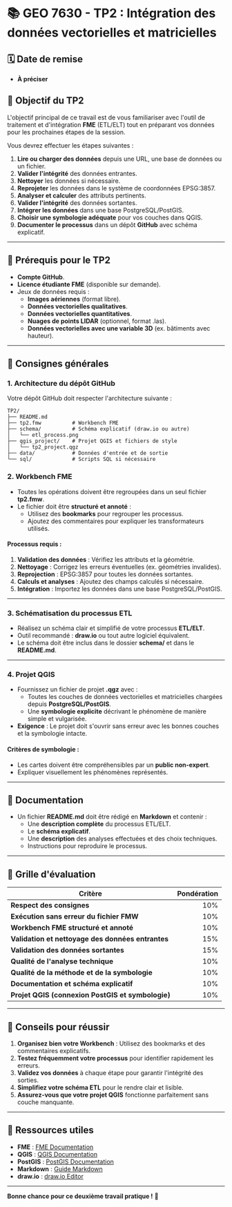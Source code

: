# 📚 GEO 7630 - TP2 : Intégration des données vectorielles et matricielles

## 🗓️ Date de remise
- **À préciser**

## 🎯 Objectif du TP2
L'objectif principal de ce travail est de vous familiariser avec l'outil de traitement et d'intégration **FME** (ETL/ELT) tout en préparant vos données pour les prochaines étapes de la session.

Vous devrez effectuer les étapes suivantes :
1. **Lire ou charger des données** depuis une URL, une base de données ou un fichier.
2. **Valider l'intégrité** des données entrantes.
3. **Nettoyer** les données si nécessaire.
4. **Reprojeter** les données dans le système de coordonnées EPSG:3857.
5. **Analyser et calculer** des attributs pertinents.
6. **Valider l'intégrité** des données sortantes.
7. **Intégrer les données** dans une base PostgreSQL/PostGIS.
8. **Choisir une symbologie adéquate** pour vos couches dans QGIS.
9. **Documenter le processus** dans un dépôt **GitHub** avec schéma explicatif.

---

## 📝 Prérequis pour le TP2
- **Compte GitHub**.
- **Licence étudiante FME** (disponible sur demande).
- Jeux de données requis :
  - **Images aériennes** (format libre).
  - **Données vectorielles qualitatives**.
  - **Données vectorielles quantitatives**.
  - **Nuages de points LIDAR** (optionnel, format .las).
  - **Données vectorielles avec une variable 3D** (ex. bâtiments avec hauteur).

---

## 📝 Consignes générales

### **1. Architecture du dépôt GitHub**
Votre dépôt GitHub doit respecter l'architecture suivante :
```plaintext
TP2/
├── README.md
├── tp2.fmw          # Workbench FME
├── schema/          # Schéma explicatif (draw.io ou autre)
│   └── etl_process.png
├── qgis_project/    # Projet QGIS et fichiers de style
│   └── tp2_project.qgz
├── data/            # Données d'entrée et de sortie
└── sql/             # Scripts SQL si nécessaire
```

### **2. Workbench FME**
- Toutes les opérations doivent être regroupées dans un seul fichier **tp2.fmw**.
- Le fichier doit être **structuré et annoté** :
  - Utilisez des **bookmarks** pour regrouper les processus.
  - Ajoutez des commentaires pour expliquer les transformateurs utilisés.

#### **Processus requis** :
1. **Validation des données** : Vérifiez les attributs et la géométrie.
2. **Nettoyage** : Corrigez les erreurs éventuelles (ex. géométries invalides).
3. **Reprojection** : EPSG:3857 pour toutes les données sortantes.
4. **Calculs et analyses** : Ajoutez des champs calculés si nécessaire.
5. **Intégration** : Importez les données dans une base PostgreSQL/PostGIS.

---

### **3. Schématisation du processus ETL**
- Réalisez un schéma clair et simplifié de votre processus **ETL/ELT**.
- Outil recommandé : **draw.io** ou tout autre logiciel équivalent.
- Le schéma doit être inclus dans le dossier **schema/** et dans le **README.md**.

---

### **4. Projet QGIS**
- Fournissez un fichier de projet **.qgz** avec :
  - Toutes les couches de données vectorielles et matricielles chargées depuis **PostgreSQL/PostGIS**.
  - Une **symbologie explicite** décrivant le phénomène de manière simple et vulgarisée.
- **Exigence** : Le projet doit s'ouvrir sans erreur avec les bonnes couches et la symbologie intacte.

#### **Critères de symbologie** :
- Les cartes doivent être compréhensibles par un **public non-expert**.
- Expliquer visuellement les phénomènes représentés.

---

## 📑 Documentation
- Un fichier **README.md** doit être rédigé en **Markdown** et contenir :
  - Une **description complète** du processus ETL/ELT.
  - Le **schéma explicatif**.
  - Une **description** des analyses effectuées et des choix techniques.
  - Instructions pour reproduire le processus.

---

## 🧾 Grille d'évaluation
| Critère                                               | Pondération   |
|------------------------------------------------------|--------------:|
| **Respect des consignes**                            | 10%          |
| **Exécution sans erreur du fichier FMW**             | 10%          |
| **Workbench FME structuré et annoté**                | 10%          |
| **Validation et nettoyage des données entrantes**    | 15%          |
| **Validation des données sortantes**                 | 15%          |
| **Qualité de l'analyse technique**                   | 10%          |
| **Qualité de la méthode et de la symbologie**        | 10%          |
| **Documentation et schéma explicatif**               | 10%          |
| **Projet QGIS (connexion PostGIS et symbologie)**    | 10%          |

---

## 🚀 Conseils pour réussir
1. **Organisez bien votre Workbench** : Utilisez des bookmarks et des commentaires explicatifs.
2. **Testez fréquemment votre processus** pour identifier rapidement les erreurs.
3. **Validez vos données** à chaque étape pour garantir l'intégrité des sorties.
4. **Simplifiez votre schéma ETL** pour le rendre clair et lisible.
5. **Assurez-vous que votre projet QGIS** fonctionne parfaitement sans couche manquante.

---

## 📂 Ressources utiles
- **FME** : [FME Documentation](https://docs.safe.com/)
- **QGIS** : [QGIS Documentation](https://qgis.org/en/docs/)
- **PostGIS** : [PostGIS Documentation](https://postgis.net/documentation/)
- **Markdown** : [Guide Markdown](https://www.markdownguide.org/)
- **draw.io** : [draw.io Editor](https://app.diagrams.net/)

---

**Bonne chance pour ce deuxième travail pratique !** 🚀

